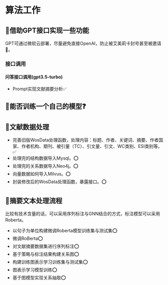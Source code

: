 # 算法工作
## 📝借助GPT接口实现一些功能
GPT可通过微软云部署，尽量避免直接OpenAI，防止被艾美莉卡封号甚至被邀请🍵。
### 接口调用
#### 问答接口调用(gpt3.5-turbo)
* Prompt实现文献摘要分析✅

## 📝能否训练一个自己的模型❓

## 📝文献数据处理
* 完善旧版WosData处理函数，处理内容：标题、作者、关键词、摘要、作者国家、作者机构、期刊、被引量（TC）、引文量、引文、WC类别、ESI类别等。✅
* 处理完的结构数据导入Mysql。⭕
* 处理完的关系数据导入Neo4j。⭕
* 向量数据如何导入Milvus。⭕
* 封装修改后的WosData处理函数，暴露接口。⭕


## 📝摘要文本处理流程
比较有技术含量的话，可以采用序列标注与GNN结合的方式，标注模型可以采用Roberta。
* 以句子为单位构建微调Roberta模型训练集与测试集⭕
* 微调RoBerta⭕
* 对文献摘要数据集进行序列标注⭕
* 基于策略与标注结果构建关系图⭕
* 构建训练图表示学习训练集与测试集⭕
* 图表示学习模型训练⭕
* 基于图模型实现关系抽取⭕
